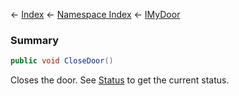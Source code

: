 ← [Index](Api-Index) ← [Namespace Index](Namespace-Index) ← [IMyDoor](Sandbox.ModAPI.Ingame.IMyDoor)

### Summary

```csharp
public void CloseDoor()
```

Closes the door. See [Status](Sandbox.ModAPI.Ingame.IMyDoor.Status) to get the current status.

